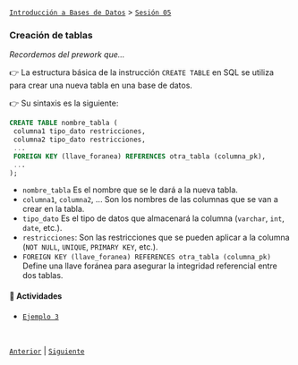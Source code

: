 [`Introducción a Bases de Datos`](../../README.md) > [`Sesión 05`](../README.md)

### Creación de tablas

*Recordemos del prework que...*

👉 La estructura básica de la instrucción `CREATE TABLE` en SQL se utiliza para crear una nueva tabla en una base de datos.

👉 Su sintaxis es la siguiente:

   ```sql
   CREATE TABLE nombre_tabla (
    columna1 tipo_dato restricciones,
    columna2 tipo_dato restricciones,
    ...
    FOREIGN KEY (llave_foranea) REFERENCES otra_tabla (columna_pk),
    ... 
   );
   ```

   - `nombre_tabla` Es el nombre que se le dará a la nueva tabla.
   - `columna1`, `columna2`, ... Son los nombres de las columnas que se van a crear en la tabla.
   - `tipo_dato` Es el tipo de datos que almacenará la columna (`varchar`, `int`, `date`, etc.).
   - `restricciones`: Son las restricciones que se pueden aplicar a la columna (`NOT NULL`, `UNIQUE`, `PRIMARY KEY`, etc.).
   - `FOREIGN KEY (llave_foranea) REFERENCES otra_tabla (columna_pk)` Define una llave foránea para asegurar la integridad referencial entre dos tablas.

#### 🧐 Actividades

- [`Ejemplo 3`](ejemplo03/README.md)

<br/>

[`Anterior`](../tema02/ejemplo02/README.md) | [`Siguiente`](ejemplo03/README.md)
